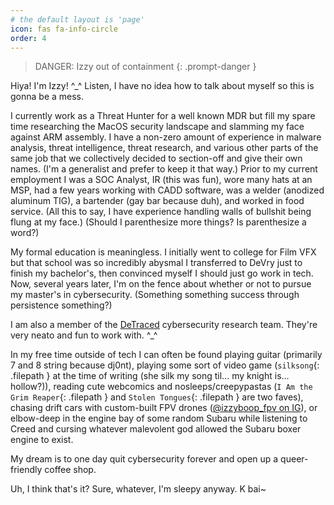 ```yaml
---
# the default layout is 'page'
icon: fas fa-info-circle
order: 4
---
```


> DANGER: Izzy out of containment
{: .prompt-danger }

Hiya! I'm Izzy! ^_^ Listen, I have no idea how to talk about myself so this is gonna be a mess.

I currently work as a Threat Hunter for a well known MDR but fill my spare time researching the MacOS security landscape and slamming my face against ARM assembly. I have a non-zero amount of experience in malware analysis, threat intelligence, threat research, and various other parts of the same job that we collectively decided to section-off and give their own names. (I'm a generalist and prefer to keep it that way.) Prior to my current employment I was a SOC Analyst, IR (this was fun), wore many hats at an MSP, had a few years working with CADD software, was a welder (anodized aluminum TIG), a bartender (gay bar because duh), and worked in food service. (All this to say, I have experience handling walls of bullshit being flung at my face.) (Should I parenthesize more things? Is parenthesize a word?)

My formal education is meaningless. I initially went to college for Film VFX but that school was so incredibly abysmal I transferred to DeVry just to finish my bachelor's, then convinced myself I should just go work in tech. Now, several years later, I'm on the fence about whether or not to pursue my master's in cybersecurity. (Something something success through persistence something?)

I am also a member of the [DeTraced](https://detraced.org) cybersecurity research team. They're very neato and fun to work with. ^_^

In my free time outside of tech I can often be found playing guitar (primarily 7 and 8 string because dj0nt), playing some sort of video game (`silksong`{: .filepath } at the time of writing (she silk my song til... my knight is... hollow?)), reading cute webcomics and nosleeps/creepypastas (`I Am the Grim Reaper`{: .filepath } and `Stolen Tongues`{: .filepath } are two faves), chasing drift cars with custom-built FPV drones ([@izzyboop_fpv on IG](https://www.instagram.com/izzyboop_fpv/)), or elbow-deep in the engine bay of some random Subaru while listening to Creed and cursing whatever malevolent god allowed the Subaru boxer engine to exist.

My dream is to one day quit cybersecurity forever and open up a queer-friendly coffee shop.

Uh, I think that's it? Sure, whatever, I'm sleepy anyway. K bai~
